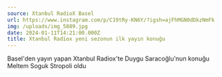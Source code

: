 ```yaml
---
source: Xtanbul RadioX Basel
url: https://www.instagram.com/p/C19tRy-KN6Y/?igsh=ajFhMGN0dDkzNmFk
img: /uploads/img_5889.jpg
date: 2024-01-11T14:21:00.000Z
title: Xtanbul Radiox yeni sezonun ilk yayın konuğu
---
```

Basel'den yayın yapan Xtanbul Radiox'te Duygu Saracoğlu'nun konuğu Meltem Soguk Stropoli oldu
